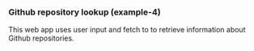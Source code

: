 ### Github repository lookup (example-4)

This web app uses user input and fetch to to retrieve information about Github repositories.
